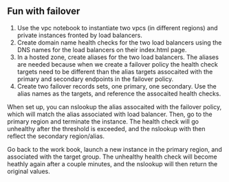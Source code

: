 ## Fun with failover

1. Use the vpc notebook to instantiate two vpcs (in different regions) and private instances fronted
by load balancers. 
2. Create domain name health checks for the two load balancers using the
DNS names for the load balancers on their index.html page.
3. In a hosted zone, create aliases for the two load balancers. The aliases
are needed because when we create a failover policy the health check
targets need to  be different than the alias targets assocaited with the 
primary and secondary endpoints in the failover policy.
4. Create two failover records sets, one primary, one secondary. Use the 
alias names as the targets, and reference the assocaited health checks.

When set up, you can nslookup the alias assocaited with the failover policy,
which will match the alias associated with load balancer. Then, go to the 
primary region and terminate the instance. The health check will go 
unhealthy after the threshold is exceeded, and the nslookup with then
reflect the secondary region/alias.

Go back to the work book, launch a new instance in the primary region, and 
associated with the target group. The unhealthy health check will become
heathly again after a couple minutes, and the nslookup will then return the 
original values.
